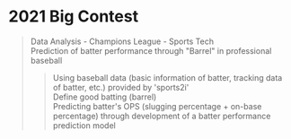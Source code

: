 # 2021 Big Contest
> Data Analysis - Champions League - Sports Tech   
> Prediction of batter performance through "Barrel" in professional baseball  
>> Using baseball data (basic information of batter, tracking data of batter, etc.) provided by 'sports2i'  
>> Define good batting (barrel)  
>> Predicting batter's OPS (slugging percentage + on-base percentage) through development of a batter performance prediction model